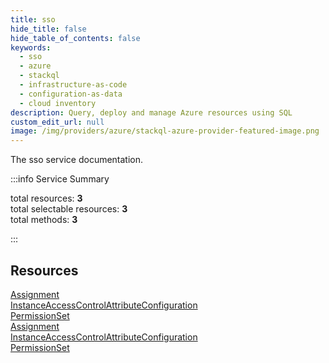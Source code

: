 ```yaml
---
title: sso
hide_title: false
hide_table_of_contents: false
keywords:
  - sso
  - azure
  - stackql
  - infrastructure-as-code
  - configuration-as-data
  - cloud inventory
description: Query, deploy and manage Azure resources using SQL
custom_edit_url: null
image: /img/providers/azure/stackql-azure-provider-featured-image.png
---
```


The sso service documentation.

:::info Service Summary

<div class="row">
<div class="providerDocColumn">
<span>total resources:&nbsp;<b>3</b></span><br />
<span>total selectable resources:&nbsp;<b>3</b></span><br />
<span>total methods:&nbsp;<b>3</b></span><br />
</div>
</div>

:::

## Resources
<div class="row">
<div class="providerDocColumn">
<a href="/providers/azure/sso/Assignment/">Assignment</a><br />
<a href="/providers/azure/sso/InstanceAccessControlAttributeConfiguration/">InstanceAccessControlAttributeConfiguration</a><br />
<a href="/providers/azure/sso/PermissionSet/">PermissionSet</a>
</div>
<div class="providerDocColumn">
<a href="/providers/azure/sso/Assignment/">Assignment</a><br />
<a href="/providers/azure/sso/InstanceAccessControlAttributeConfiguration/">InstanceAccessControlAttributeConfiguration</a><br />
<a href="/providers/azure/sso/PermissionSet/">PermissionSet</a>
</div>
</div>